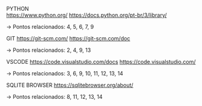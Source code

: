 PYTHON  
https://www.python.org/
https://docs.python.org/pt-br/3/library/

-> Pontos relacionados: 4, 5, 6, 7, 9


GIT
https://git-scm.com/
https://git-scm.com/doc

-> Pontos relacionados: 2, 4, 9, 13


VSCODE 
https://code.visualstudio.com/docs
https://code.visualstudio.com/

-> Pontos relacionados: 3, 6, 9, 10, 11, 12, 13, 14


SQLITE BROWSER 
https://sqlitebrowser.org/about/

-> Pontos relacionados: 8, 11, 12, 13, 14

